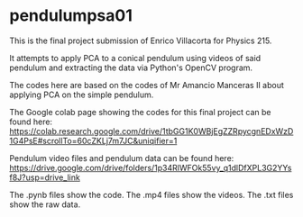 # pendulumpsa01

This is the final project submission of Enrico Villacorta for Physics 215.

It attempts to apply PCA to a conical pendulum using videos of said pendulum and extracting the data via Python's OpenCV program.

The codes here are based on the codes of Mr Amancio Manceras II about applying PCA on the simple pendulum.

The Google colab page showing the codes for this final project can be found here:
https://colab.research.google.com/drive/1tbGG1K0WBjEgZZRpycgnEDxWzD1G4PsE#scrollTo=60cZKLj7m7JC&uniqifier=1

Pendulum video files and pendulum data can be found here:
https://drive.google.com/drive/folders/1p34RlWFOk55vy_q1dlDfXPL3G2YYsf8J?usp=drive_link

The .pynb files show the code.
The .mp4 files show the videos.
The .txt files show the raw data.
